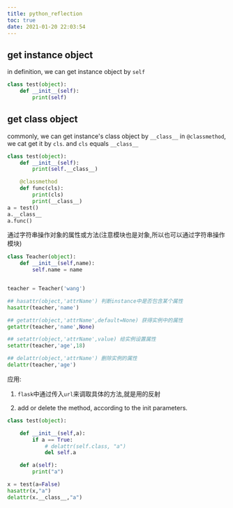 ```yaml
---
title: python_reflection
toc: true
date: 2021-01-20 22:03:54
---
```


## get instance object

in definition, we can get instance object by `self`

```python
class test(object):
    def __init__(self):
        print(self)
```

## get class object
commonly, we can get instance's class object by `__class__`
in `@classmethod`, we cat get it by `cls`. and `cls` equals `__class__`
```python
class test(object):
    def __init__(self):
        print(self.__class__)

    @classmethod
    def func(cls):
        print(cls)
        print(__class__)
a = test()
a.__class__
a.func()
```










通过字符串操作对象的属性或方法(注意模块也是对象,所以也可以通过字符串操作模块)


```python
class Teacher(object):
    def __init__(self,name):
        self.name = name


teacher = Teacher('wang')

## hasattr(object,'attrName') 判断instance中是否包含某个属性
hasattr(teacher,'name')

## getattr(object,'attrName',default=None) 获得实例中的属性
getattr(teacher,'name',None)

## setattr(object,'attrName',value) 给实例设置属性
setattr(teacher,'age',18)

## delattr(object,'attrName') 删除实例的属性
delattr(teacher,'age')

```





应用:

1. `flask`中通过传入`url`来调取具体的方法,就是用的反射

2. add or delete the method, according to the init parameters.


```python
class test(object):

    def __init__(self,a):
        if a == True:
            # delattr(self.class, "a")
            del self.a

    def a(self):
        print("a")

x = test(a=False)
hasattr(x,"a")
delattr(x.__class__,"a")

```
